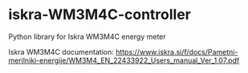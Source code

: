 # iskra-WM3M4C-controller
Python library for Iskra WM3M4C energy meter

Iskra WM3M4C documentation: https://www.iskra.si/f/docs/Pametni-merilniki-energije/WM3M4_EN_22433922_Users_manual_Ver_1.07.pdf